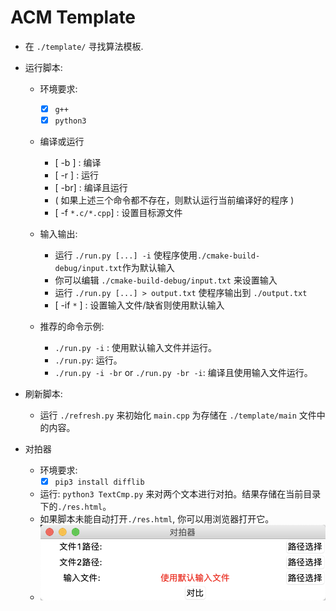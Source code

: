 # ACM Template
- 在 `./template/` 寻找算法模板.
- 运行脚本:

  - 环境要求:
      - [x] `g++`
      - [x] `python3`

  - 编译或运行
  
      - [ -b ] : 编译
      - [ -r ] : 运行
      - [ -br] : 编译且运行
      - ( 如果上述三个命令都不存在，则默认运行当前编译好的程序 )
      - [ -f `*.c/*.cpp`] : 设置目标源文件

  - 输入输出:
      
      - 运行 `./run.py [...] -i` 使程序使用`./cmake-build-debug/input.txt`作为默认输入
      - 你可以编辑 `./cmake-build-debug/input.txt` 来设置输入
      - 运行 `./run.py [...] > output.txt` 使程序输出到 `./output.txt`
      - [ -if `*` ] : 设置输入文件/缺省则使用默认输入
      
  - 推荐的命令示例:
      - `./run.py -i` : 使用默认输入文件并运行。
      - `./run.py`: 运行。
      - `./run.py -i -br` or `./run.py -br -i`: 编译且使用输入文件运行。
- 刷新脚本:

  - 运行 `./refresh.py` 来初始化 `main.cpp` 为存储在 `./template/main` 文件中的内容。

- 对拍器

  - 环境要求:
    - [x] `pip3 install difflib`
  - 运行: `python3 TextCmp.py` 来对两个文本进行对拍。结果存储在当前目录下的`./res.html`。
  - 如果脚本未能自动打开`./res.html`, 你可以用浏览器打开它。
  - ![GUI](./img/1.png)
 